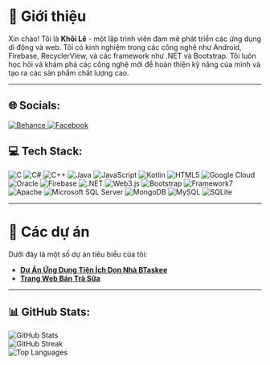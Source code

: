 <h1>👋 Giới thiệu</h1>
<p>Xin chào! Tôi là <strong>Khôi Lê</strong> - một lập trình viên đam mê phát triển các ứng dụng di động và web. Tôi có kinh nghiệm trong các công nghệ như Android, Firebase, RecyclerView, và các framework như .NET và Bootstrap. Tôi luôn học hỏi và khám phá các công nghệ mới để hoàn thiện kỹ năng của mình và tạo ra các sản phẩm chất lượng cao.</p>

<hr/>

<h2>🌐 Socials:</h2>
<p>
  <a href="https://www.behance.net/khoile38" target="_blank">
    <img src="https://img.shields.io/badge/Behance-1769ff?logo=behance&logoColor=white" alt="Behance"/>
  </a>
  <a href="https://www.facebook.com/profile.php?id=100017719154826" target="_blank">
    <img src="https://img.shields.io/badge/Facebook-%231877F2.svg?logo=Facebook&logoColor=white" alt="Facebook"/>
  </a>
</p>

<h2>💻 Tech Stack:</h2>
<p>
  <img src="https://img.shields.io/badge/c-%2300599C.svg?style=plastic&logo=c&logoColor=white" alt="C"/>
  <img src="https://img.shields.io/badge/c%23-%23239120.svg?style=plastic&logo=csharp&logoColor=white" alt="C#"/>
  <img src="https://img.shields.io/badge/c++-%2300599C.svg?style=plastic&logo=c%2B%2B&logoColor=white" alt="C++"/>
  <img src="https://img.shields.io/badge/java-%23ED8B00.svg?style=plastic&logo=openjdk&logoColor=white" alt="Java"/>
  <img src="https://img.shields.io/badge/javascript-%23323330.svg?style=plastic&logo=javascript&logoColor=%23F7DF1E" alt="JavaScript"/>
  <img src="https://img.shields.io/badge/kotlin-%237F52FF.svg?style=plastic&logo=kotlin&logoColor=white" alt="Kotlin"/>
  <img src="https://img.shields.io/badge/html5-%23E34F26.svg?style=plastic&logo=html5&logoColor=white" alt="HTML5"/>
  <img src="https://img.shields.io/badge/GoogleCloud-%234285F4.svg?style=plastic&logo=google-cloud&logoColor=white" alt="Google Cloud"/>
  <img src="https://img.shields.io/badge/Oracle-F80000?style=plastic&logo=oracle&logoColor=white" alt="Oracle"/>
  <img src="https://img.shields.io/badge/firebase-%23039BE5.svg?style=plastic&logo=firebase" alt="Firebase"/>
  <img src="https://img.shields.io/badge/.NET-5C2D91?style=plastic&logo=.net&logoColor=white" alt=".NET"/>
  <img src="https://img.shields.io/badge/web3.js-F16822?style=plastic&logo=web3.js&logoColor=white" alt="Web3.js"/>
  <img src="https://img.shields.io/badge/bootstrap-%238511FA.svg?style=plastic&logo=bootstrap&logoColor=white" alt="Bootstrap"/>
  <img src="https://img.shields.io/badge/framework7-%23EE350F.svg?style=plastic&logo=framework7&logoColor=white" alt="Framework7"/>
  <img src="https://img.shields.io/badge/apache-%23D42029.svg?style=plastic&logo=apache&logoColor=white" alt="Apache"/>
  <img src="https://img.shields.io/badge/Microsoft%20SQL%20Server-CC2927?style=plastic&logo=microsoft%20sql%20server&logoColor=white" alt="Microsoft SQL Server"/>
  <img src="https://img.shields.io/badge/MongoDB-%234ea94b.svg?style=plastic&logo=mongodb&logoColor=white" alt="MongoDB"/>
  <img src="https://img.shields.io/badge/mysql-4479A1.svg?style=plastic&logo=mysql&logoColor=white" alt="MySQL"/>
  <img src="https://img.shields.io/badge/sqlite-%2307405e.svg?style=plastic&logo=sqlite&logoColor=white" alt="SQLite"/>
</p>

<hr/>

<h1>🚀 Các dự án</h1>
<p>Dưới đây là một số dự án tiêu biểu của tôi:</p>
<ul>
  <li><strong><a href="https://github.com/koile136/Btaskee.github.io" target="_blank">Dự Án Ứng Dụng Tiện Ích Dọn Nhà BTaskee</a></strong><br/></li>
  <li><strong><a href="https://github.com/anh-le-24/WEBTS" target="_blank">Trang Web Bán Trà Sữa</a></strong><br/></li>
</ul>
<hr/>
<h2>📊 GitHub Stats:</h2>
<p>
  <img src="https://github-readme-stats.vercel.app/api?username=koile136&theme=dark&hide_border=false&include_all_commits=false&count_private=false" alt="GitHub Stats"/><br/>
  <img src="https://github-readme-streak-stats.herokuapp.com/?user=koile136&theme=dark&hide_border=false" alt="GitHub Streak"/><br/>
  <img src="https://github-readme-stats.vercel.app/api/top-langs/?username=koile136&theme=dark&hide_border=false&include_all_commits=false&count_private=false&layout=compact" alt="Top Languages"/>
</p>
